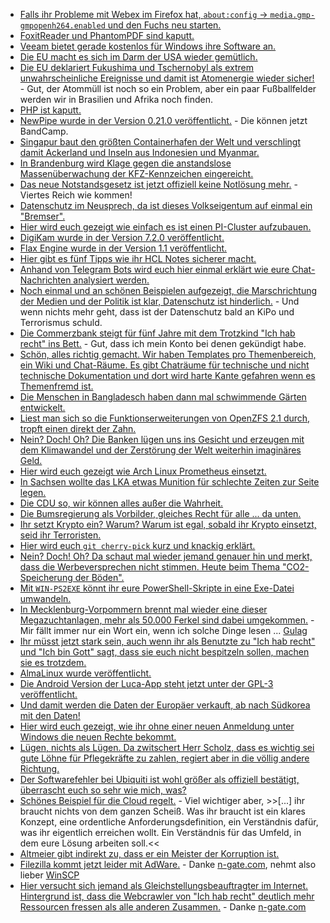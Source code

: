 * [Falls ihr Probleme mit Webex im Firefox hat, `about:config` -> `media.gmp-gmpopenh264.enabled` und den Fuchs neu starten.](https://odoepner.wordpress.com/2021/03/27/webex-web-client-in-firefox/)
* [FoxitReader und PhantomPDF sind kaputt.](https://www.borncity.com/blog/2021/03/28/schwachstellen-in-foxit-reader-und-phantom-pdf/)
* [Veeam bietet gerade kostenlos für Windows ihre Software an.](http://blog.nashcom.de/nashcomblog.nsf/dx/free-windows-workstation-backup-from-veeam.htm)
* [Die EU macht es sich im Darm der USA wieder gemütlich.](https://blog.fefe.de/?ts=9e9f10cb)
* [Die EU deklariert Fukushima und Tschernobyl als extrem unwahrscheinliche Ereignisse und damit ist Atomenergie wieder sicher!](https://blog.fefe.de/?ts=9e9f7b3b) - Gut, der Atommüll ist noch so ein Problem, aber ein paar Fußballfelder werden wir in Brasilien und Afrika noch finden.
* [PHP ist kaputt.](https://blog.fefe.de/?ts=9e9f467b)
* [NewPipe wurde in der Version 0.21.0 veröffentlicht.](https://newpipe.net/blog/pinned/release/newpipe-0.21.0-released/) - Die können jetzt BandCamp.
* [Singapur baut den größten Containerhafen der Welt und verschlingt damit Ackerland und Inseln aus Indonesien und Myanmar.](https://netzfrauen.org/2021/03/29/singapur-2/)
* [In Brandenburg wird Klage gegen die anstandslose Massenüberwachung der KFZ-Kennzeichen eingereicht.](https://netzpolitik.org/2021/verfassungsbeschwerde-kennzeichen-ueberwachung-in-brandenburg-steht-auf-der-kippe/)
* [Das neue Notstandsgesetz ist jetzt offiziell keine Notlösung mehr.](https://verfassungsblog.de/corona-dauerrecht/) - Viertes Reich wie kommen!
* [Datenschutz im Neusprech, da ist dieses Volkseigentum auf einmal ein "Bremser".](https://www.kuketz-blog.de/der-datenschutz-als-willkommener-buhmann-in-der-pandemie/)
* [Hier wird euch gezeigt wie einfach es ist einen PI-Cluster aufzubauen.](https://opensource.com/article/21/3/raspberry-pi-cluster)
* [DigiKam wurde in der Version 7.2.0 veröffentlicht.](https://lwn.net/Articles/850932/rss)
* [Flax Engine wurde in der Version 1.1 veröffentlicht.](https://www.phoronix.com/scan.php?page=news_item&px=Flax-Engine-1.1.6217)
* [Hier gibt es fünf Tipps wie ihr HCL Notes sicherer macht.](https://www.panagenda.com/2021/03/top-5-best-practices-for-your-hcl-notes-security/)
* [Anhand von Telegram Bots wird euch hier einmal erklärt wie eure Chat-Nachrichten analysiert werden.](https://verfassungsblog.de/eye-of-god/)
* [Noch einmal und an schönen Beispielen aufgezeigt, die Marschrichtung der Medien und der Politik ist klar, Datenschutz ist hinderlich.](https://www.kuketz-blog.de/kommentar-der-datenschutz-als-suendenbock-in-der-corona-pandemie/) - Und wenn nichts mehr geht, dass ist der Datenschutz bald an KiPo und Terrorismus schuld.
* [Die Commerzbank steigt für fünf Jahre mit dem Trotzkind "Ich hab recht" ins Bett.](https://www.kuketz-blog.de/commmerzbank-steigt-mit-google-ins-bett/) - Gut, dass ich mein Konto bei denen gekündigt habe.
* [Schön, alles richtig gemacht. Wir haben Templates pro Themenbereich, ein Wiki und Chat-Räume. Es gibt Chaträume für technische und nicht technische Dokumentation und dort wird harte Kante gefahren wenn es Themenfremd ist.](https://opensource.com/article/21/3/devops-documentation)
* [Die Menschen in Bangladesch haben dann mal schwimmende Gärten entwickelt.](https://netzfrauen.org/2021/03/30/bangladesh/)
* [Liest man sich so die Funktionserweiterungen von OpenZFS 2.1 durch, tropft einen direkt der Zahn.](https://www.phoronix.com/scan.php?page=news_item&px=OpenZFS-2.1-rc1-Released)
* [Nein? Doch! Oh? Die Banken lügen uns ins Gesicht und erzeugen mit dem Klimawandel und der Zerstörung der Welt weiterhin imaginäres Geld.](https://www.sonnenseite.com/de/wirtschaft/das-schmutzige-finanzgeschaeft-der-banken/)
* [Hier wird euch gezeigt wie Arch Linux Prometheus einsetzt.](https://vdwaa.nl/arch-prometheus-monitoring.html)
* [In Sachsen wollte das LKA etwas Munition für schlechte Zeiten zur Seite legen.](https://blog.fefe.de/?ts=9e9db46b)
* [Die CDU so, wir können alles außer die Wahrheit.](https://blog.fefe.de/?ts=9e9dced7)
* [Die Bumsregierung als Vorbilder, gleiches Recht für alle ... da unten.](https://blog.fefe.de/?ts=9e9c16b2)
* [Ihr setzt Krypto ein? Warum? Warum ist egal, sobald ihr Krypto einsetzt, seid ihr Terroristen.](https://blog.fefe.de/?ts=9e9c15d2)
* [Hier wird euch `git cherry-pick` kurz und knackig erklärt.](https://opensource.com/article/21/3/git-cherry-pick)
* [Nein? Doch! Oh? Da schaut mal wieder jemand genauer hin und merkt, dass die Werbeversprechen nicht stimmen. Heute beim Thema "CO2-Speicherung der Böden".](https://www.sonnenseite.com/de/umwelt/die-meisten-boeden-koennen-weniger-co2-speichern-als-gedacht/)
* [Mit `WIN-PS2EXE` könnt ihr eure PowerShell-Skripte in eine Exe-Datei umwandeln.](https://4sysops.com/archives/convert-a-powershell-script-into-an-exe-with-ps2exe-and-win-ps2exe/)
* [In Mecklenburg-Vorpommern brennt mal wieder eine dieser Megazuchtanlagen, mehr als 50.000 Ferkel sind dabei umgekommen.](https://netzfrauen.org/2021/03/31/megazuchtanlagen/) - Mir fällt immer nur ein Wort ein, wenn ich solche Dinge lesen ... [Gulag](https://de.wikipedia.org/wiki/Gulag)
* [Ihr müsst jetzt stark sein, auch wenn ihr als Benutzte zu "Ich hab recht" und "Ich bin Gott" sagt, dass sie euch nicht bespitzeln sollen, machen sie es trotzdem.](https://www.kuketz-blog.de/paper-zeigt-ios-als-auch-google-android-uebertragen-trotz-opt-out-telemetrie-daten/)
* [AlmaLinux wurde veröffentlicht.](https://www.phoronix.com/scan.php?page=news_item&px=Alma-Linux-Download-Now)
* [Die Android Version der Luca-App steht jetzt unter der GPL-3 veröffentlicht.](https://netzpolitik.org/2021/mfg-gpl-die-fantastische-lizenz-der-luca-app/)
* [Und damit werden die Daten der Europäer verkauft, ab nach Südkorea mit den Daten!](https://netzpolitik.org/2021/datenschutz-suedkorea-und-eu-bringen-freien-datenverkehr-auf-den-weg/)
* [Hier wird euch gezeigt, wie ihr ohne einer neuen Anmeldung unter Windows die neuen Rechte bekommt.](https://www.windowspro.de/wolfgang-sommergut/mitgliedschaften-ad-gruppen-ohne-neustart-abmelden-aktualisieren)
* [Lügen, nichts als Lügen. Da zwitschert Herr Scholz, dass es wichtig sei gute Löhne für Pflegekräfte zu zahlen, regiert aber in die völlig andere Richtung.](https://blog.fefe.de/?ts=9e9bb741)
* [Der Softwarefehler bei Ubiquiti ist wohl größer als offiziell bestätigt, überrascht euch so sehr wie mich, was?](https://www.bleepingcomputer.com/news/security/ubiquiti-cyberattack-may-be-far-worse-than-originally-disclosed/)
* [Schönes Beispiel für die Cloud regelt.](https://blog.fefe.de/?ts=9e9b5d92) - Viel wichtiger aber, >>[...] ihr braucht nichts von dem ganzen Scheiß. Was ihr braucht ist ein klares Konzept, eine ordentliche Anforderungsdefinition, ein Verständnis dafür, was ihr eigentlich erreichen wollt. Ein Verständnis für das Umfeld, in dem eure Lösung arbeiten soll.<<
* [Altmeier gibt indirekt zu, dass er ein Meister der Korruption ist.](https://blog.fefe.de/?ts=9e9b54bb)
* [Filezilla kommt jetzt leider mit AdWare.](https://twitter.com/nixcraft/status/1375389973742948355) - Danke [n-gate.com](http://n-gate.com/hackernews/2021/03/31/0/), nehmt also lieber [WinSCP](https://winscp.net/)
* [Hier versucht sich jemand als Gleichstellungsbeauftragter im Internet. Hintergrund ist, dass die Webcrawler von "Ich hab recht" deutlich mehr Ressourcen fressen als alle anderen Zusammen.](https://knuckleheads.club/) - Danke [n-gate.com](http://n-gate.com/hackernews/2021/03/31/0/)

